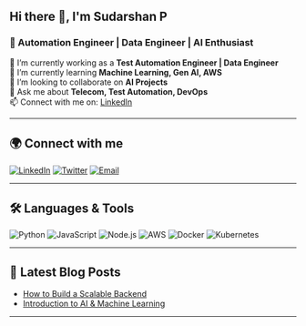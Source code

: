 ## Hi there 👋, I'm Sudarshan P
### 🚀 Automation Engineer | Data Engineer | AI Enthusiast

🔭 I’m currently working as a **Test Automation Engineer | Data Engineer**  
🌱 I’m currently learning **Machine Learning, Gen AI, AWS**  
🤝 I’m looking to collaborate on **AI Projects**  
💬 Ask me about **Telecom, Test Automation, DevOps**  
📫 Connect with me on: [LinkedIn]([https://www.linkedin.com/in/your-profile/](https://www.linkedin.com/in/sudarshan-p-3b160bba/))  

---

## 🌍 Connect with me
[![LinkedIn](https://img.shields.io/badge/LinkedIn-0077B5?style=for-the-badge&logo=linkedin&logoColor=white)](https://www.linkedin.com/in/your-profile/)
[![Twitter](https://img.shields.io/badge/Twitter-1DA1F2?style=for-the-badge&logo=twitter&logoColor=white)](https://twitter.com/yourusername)
[![Email](https://img.shields.io/badge/Gmail-D14836?style=for-the-badge&logo=gmail&logoColor=white)](mailto:your.email@example.com)

---

## 🛠️ Languages & Tools
![Python](https://img.shields.io/badge/Python-3776AB?style=for-the-badge&logo=python&logoColor=white)
![JavaScript](https://img.shields.io/badge/JavaScript-F7DF1E?style=for-the-badge&logo=javascript&logoColor=black)
![Node.js](https://img.shields.io/badge/Node.js-43853D?style=for-the-badge&logo=node.js&logoColor=white)
![AWS](https://img.shields.io/badge/AWS-FF9900?style=for-the-badge&logo=amazon-aws&logoColor=white)
![Docker](https://img.shields.io/badge/Docker-2496ED?style=for-the-badge&logo=docker&logoColor=white)
![Kubernetes](https://img.shields.io/badge/Kubernetes-326CE5?style=for-the-badge&logo=kubernetes&logoColor=white)

---

## 📝 Latest Blog Posts
<!-- BLOG-POST-LIST:START -->
- [How to Build a Scalable Backend](https://yourblog.com/backend-scaling)
- [Introduction to AI & Machine Learning](https://yourblog.com/ml-intro)
<!-- BLOG-POST-LIST:END -->

---
